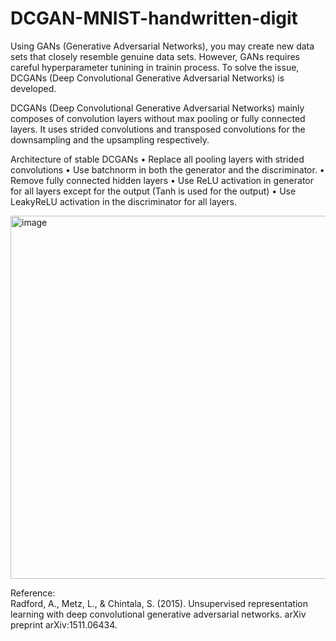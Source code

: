# DCGAN-MNIST-handwritten-digit

Using GANs (Generative Adversarial Networks), you may create new data sets that closely resemble genuine data sets. 
However, GANs requires careful hyperparameter tunining in trainin process.
To solve the issue, DCGANs (Deep Convolutional Generative Adversarial Networks) is developed.   


DCGANs (Deep Convolutional Generative Adversarial Networks) mainly composes of convolution layers without max pooling or fully connected layers. It uses strided convolutions and transposed convolutions for the downsampling and the upsampling respectively.     

Architecture of stable DCGANs
• Replace all pooling layers with strided convolutions 
• Use batchnorm in both the generator and the discriminator.
• Remove fully connected hidden layers
• Use ReLU activation in generator for all layers except for the output (Tanh is used for the output)
• Use LeakyReLU activation in the discriminator for all layers.

<img width="581" alt="image" src="https://github.com/yy7-f/DCGAN-MNIST-handwritten-digit/assets/76237852/ac4aec20-bf4d-4a39-a85d-eeeb6caac62c">   

Reference:  
Radford, A., Metz, L., & Chintala, S. (2015). Unsupervised representation learning with deep convolutional generative adversarial networks. arXiv preprint arXiv:1511.06434.
